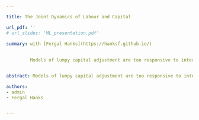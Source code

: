 ```yaml
---

title: The Joint Dynamics of Labour and Capital

url_pdf: ''
# url_slides: 'ML_presentation.pdf'

summary: with [Fergal Hanks](https://hanksf.github.io/)  
        
         
         Models of lumpy capital adjustment are too responsive to interest rates relative to empirical evidence. We argue that allowing for small convex adjustment costs in labour can help these models better match the data. Convex costs cause labour to increase slowly in response to a shock thus smoothing out the impact on the marginal product of capital. Due to both depreciation and uncertainty over future productivity, this delay in the benefits of additional capital can have a large impact on the responsiveness of capital investment.


abstract: Models of lumpy capital adjustment are too responsive to interest rates relative to empirical evidence. We argue that allowing for small convex adjustment costs in labour can help these models better match the data. Convex costs cause labour to increase slowly in response to a shock thus smoothing out the impact on the marginal product of capital. Due to both depreciation and uncertainty over future productivity, this delay in the benefits of additional capital can have a large impact on the responsiveness of capital investment.

authors:
- admin
- Fergal Hanks


---
```

